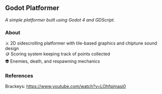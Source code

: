 ## Godot Platformer

*A simple platformer built using Godot 4 and GDScript.*


### About

⚔️ 2D sidescrolling platformer with tile-based graphics and chiptune sound design<br>
🪙 Scoring system keeping track of points collected<br>
👽 Enemies, death, and respawning mechanics

### References

Brackeys: https://www.youtube.com/watch?v=LOhfqjmasi0

 

